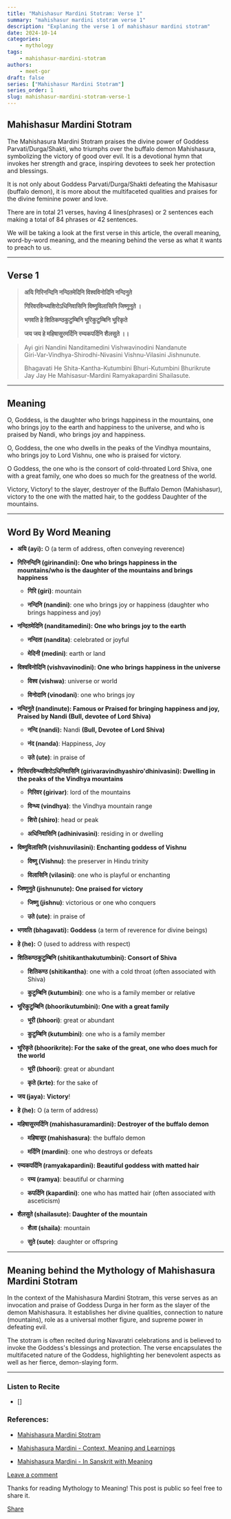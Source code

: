 ```yaml
---
title: "Mahishasur Mardini Stotram: Verse 1"
summary: "mahishasur mardini stotram verse 1"
description: "Explaning the verse 1 of mahishasur mardini stotram"
date: 2024-10-14
categories:
    - mythology
tags:
    - mahishasur-mardini-stotram
authors:
    - meet-gor
draft: false
series: ["Mahishasur Mardini Stotram"]
series_order: 1
slug: mahishasur-mardini-stotram-verse-1
---
```


## Mahishasur Mardini Stotram

The Mahishasura Mardini Stotram praises the divine power of Goddess Parvati/Durga/Shakti, who triumphs over the buffalo demon Mahishasura, symbolizing the victory of good over evil. It is a devotional hymn that invokes her strength and grace, inspiring devotees to seek her protection and blessings.

It is not only about Goddess Parvati/Durga/Shakti defeating the Mahisasur (buffalo demon), it is more about the multifaceted qualities and praises for the divine feminine power and love.

There are in total 21 verses, having 4 lines(phrases) or 2 sentences each making a total of 84 phrases or 42 sentences.

We will be taking a look at the first verse in this article, the overall meaning, word-by-word meaning, and the meaning behind the verse as what it wants to preach to us.

---

## Verse 1

> **अयि गिरिनन्दिनि नन्दितमेदिनि विश्वविनोदिनि नन्दिनुते**
> 
> **गिरिवरविन्ध्यशिरोऽधिनिवासिनि विष्णुविलासिनि जिष्णुनुते ।**
> 
> **भगवति हे शितिकण्ठकुटुम्बिनि भूरिकुटुम्बिनि भूरिकृते**
> 
> **जय जय हे महिषासुरमर्दिनि रम्यकपर्दिनि शैलसुते ।।**  
>   

> Ayi giri Nandini Nanditamedini Vishwavinodini Nandanute  
> Giri-Var-Vindhya-Shirodhi-Nivasini Vishnu-Vilasini Jishnunute.
> 
> Bhagavati He Shita-Kantha-Kutumbini Bhuri-Kutumbini Bhurikrute  
> Jay Jay He Mahisasur-Mardini Ramyakapardini Shailasute.

---

## Meaning

O, Goddess, is the daughter who brings happiness in the mountains, one who brings joy to the earth and happiness to the universe, and who is praised by Nandi, who brings joy and happiness.

O, Goddess, the one who dwells in the peaks of the Vindhya mountains, who brings joy to Lord Vishnu, one who is praised for victory.

O Goddess, the one who is the consort of cold-throated Lord Shiva, one with a great family, one who does so much for the greatness of the world.

Victory, Victory! to the slayer, destroyer of the Buffalo Demon (Mahishasur), victory to the one with the matted hair, to the goddess Daughter of the mountains.

---

## Word By Word Meaning

* **अयि (ayi):** O (a term of address, often conveying reverence)
    
* **गिरिनन्दिनि (girinandini): One who brings happiness in the mountains/who is the daughter of the mountains and brings happiness**
    
    * **गिरि (giri)**: mountain
        
    * **नन्दिनि (nandini)**: one who brings joy or happiness (daughter who brings happiness and joy)
        
* **नन्दितमेदिनि (nanditamedini): One who brings joy to the earth**
    
    * **नन्दिता (nandita)**: celebrated or joyful
        
    * **मेदिनी (medini)**: earth or land
        
* **विश्वविनोदिनि (vishvavinodini): One who brings happiness in the universe**
    
    * **विश्व (vishwa)**: universe or world
        
    * **विनोदानि (vinodani)**: one who brings joy
        
* **नन्दिनुते (nandinute): Famous or Praised for bringing happiness and joy, Praised by Nandi (Bull, devotee of Lord Shiva)**
    
    * **नन्दि (nandi):** Nandi **(**Bull, Devotee of Lord Shiva**)**
        
    * **नंद (nanda)**: Happiness, Joy
        
    * **उते (ute)**: in praise of
        
* **गिरिवरविन्ध्यशिरोऽधिनिवासिनि (girivaravindhyashiro'dhinivasini): Dwelling in the peaks of the Vindhya mountains**
    
    * **गिरिवर (girivar)**: lord of the mountains
        
    * **विन्ध्य (vindhya)**: the Vindhya mountain range
        
    * **शिरो (shiro)**: head or peak
        
    * **अधिनिवासिनि (adhinivasini)**: residing in or dwelling
        
* **विष्णुविलासिनि (vishnuvilasini): Enchanting goddess of Vishnu**
    
    * **विष्णु (Vishnu)**: the preserver in Hindu trinity
        
    * **विलासिनि (vilasini)**: one who is playful or enchanting
        
* **जिष्णुनुते (jishnunute): One praised for victory**
    
    * **जिष्णु (jishnu)**: victorious or one who conquers
        
    * **उते (ute)**: in praise of
        
    
* **भगवति (bhagavati): Goddess** (a term of reverence for divine beings)
    
* **हे (he):** O (used to address with respect)
    
* **शितिकण्ठकुटुम्बिनि (shitikanthakutumbini): Consort of Shiva**
    
    * **शितिकण्ठ (shitikantha)**: one with a cold throat (often associated with Shiva)
        
    * **कुटुम्बिनि (kutumbini)**: one who is a family member or relative
        
* **भूरिकुटुम्बिनि (bhoorikutumbini): One with a great family**
    
    * **भूरी (bhoori)**: great or abundant
        
    * **कुटुम्बिनि (kutumbini)**: one who is a family member
        
* **भूरिकृते (bhoorikrite): For the sake of the great, one who does much for the world**
    
    * **भूरी (bhoori)**: great or abundant
        
    * **कृते (krte)**: for the sake of
        
* **जय (jaya):** **Victory**!
    
* **हे (he):** O (a term of address)
    
* **महिषासुरमर्दिनि (mahishasuramardini): Destroyer of the buffalo demon**
    
    * **महिषासुर (mahishasura)**: the buffalo demon
        
    * **मर्दिनि (mardini)**: one who destroys or defeats
        
* **रम्यकपर्दिनि (ramyakapardini): Beautiful goddess with matted hair**
    
    * **रम्य (ramya)**: beautiful or charming
        
    
    * **कपर्दिनि (kapardini)**: one who has matted hair (often associated with asceticism)
        
* **शैलसुते (shailasute): Daughter of the mountain**
    
    * **शैला (shaila)**: mountain
        
    * **सुते (sute)**: daughter or offspring
        
    

---

## Meaning behind the Mythology of Mahishasura Mardini Stotram

In the context of the Mahishasura Mardini Stotram, this verse serves as an invocation and praise of Goddess Durga in her form as the slayer of the demon Mahishasura. It establishes her divine qualities, connection to nature (mountains), role as a universal mother figure, and supreme power in defeating evil.

The stotram is often recited during Navaratri celebrations and is believed to invoke the Goddess's blessings and protection. The verse encapsulates the multifaceted nature of the Goddess, highlighting her benevolent aspects as well as her fierce, demon-slaying form.

---

### Listen to Recite

- []

### References:

* [Mahishasura Mardini Stotram](https://www.drikpanchang.com/lyrics/stotram/durga/mahishasura-mardini/mahishasura-mardini-stotram.html?lang=en&ck=1)
    
* [Mahishasura Mardini - Context, Meaning and Learnings](https://vak1969.com/2020/09/29/mahishasura-mardini-aigiri-nandini-context-meaning-learning/)
    
* [Mahishasura Mardini - In Sanskrit with Meaning](https://www.greenmesg.org/stotras/durga/mahishasura_mardini_stotram.php)
    

[Leave a comment](https://mythstomeaning.substack.com/p/mahishasur-mardini-stotram-verse/comments)

Thanks for reading Mythology to Meaning! This post is public so feel free to share it.

[Share](https://mythstomeaning.substack.com/p/mahishasur-mardini-stotram-verse?utm_source=substack&utm_medium=email&utm_content=share&action=share&token=eyJ1c2VyX2lkIjoyNTI3NDY2MDYsInBvc3RfaWQiOjE1MDEzNjAyNCwiaWF0IjoxNzMwNDQ5MDcxLCJleHAiOjE3MzMwNDEwNzEsImlzcyI6InB1Yi0zMTExNjI1Iiwic3ViIjoicG9zdC1yZWFjdGlvbiJ9.gf3R-1LVFj476WBzOXX1zBfUzPVWDsYskreYzhXNfHw)
